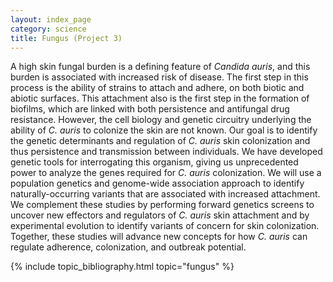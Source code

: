 ```yaml
---
layout: index_page
category: science
title: Fungus (Project 3)
---
```


A high skin fungal burden is a defining feature of *Candida auris*, and this burden is associated with increased risk of disease. The first step in this process is the ability of strains to attach and adhere, on both biotic and abiotic surfaces. This attachment also is the first step in the formation of biofilms, which are linked with both persistence and antifungal drug resistance. However, the cell biology and genetic circuitry underlying the ability of *C. auris* to colonize the skin are not known. Our goal is to identify the genetic determinants and regulation of *C. auris* skin colonization and thus persistence and transmission between individuals. We have developed genetic tools for interrogating this organism, giving us unprecedented power to analyze the genes required for *C. auris* colonization. We will use a population genetics and genome-wide association approach to identify naturally-occurring variants that are associated with increased attachment. We complement these studies by performing forward genetics screens to uncover new effectors and regulators of *C. auris* skin attachment and by experimental evolution to identify variants of concern for skin colonization. Together, these studies will advance new concepts for how *C. auris* can regulate adherence, colonization, and outbreak potential. 

{% include topic_bibliography.html topic="fungus" %}
